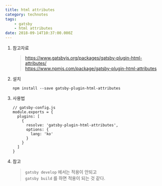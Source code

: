 ```yaml
---
title: html attributes
category: technotes
tags:
    - gatsby
    - html attributes
date: 2018-09-14T10:37:00.000Z
---
```


1.  참고자료

    > https://www.gatsbyjs.org/packages/gatsby-plugin-html-attributes/  
    > https://www.npmjs.com/package/gatsby-plugin-html-attributes

2.  설치

    ```shell
    npm install --save gatsby-plugin-html-attributes
    ```

3.  사용법

    ```javascript{4-9}
    // gatsby-config.js
    module.exports = {
      plugins: [
        {
          resolve: 'gatsby-plugin-html-attributes',
          options: {
            lang: 'ko'
          }
        }
      ]
    }
    ```

4.  참고

    > `gatsby develop` 에서는 적용이 안되고  
    > `gatsby build` 를 하면 적용이 되는 것 같다.
